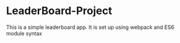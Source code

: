 # LeaderBoard-Project
This is a simple leaderboard app. It is set up using webpack and ES6 module syntax
